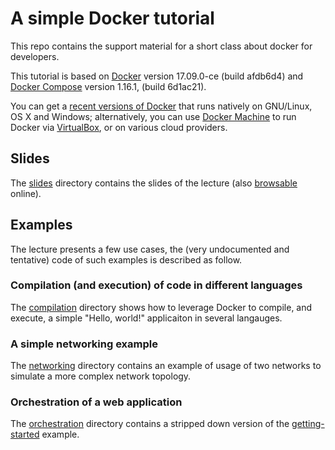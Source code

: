 # A simple Docker tutorial

This repo contains the support material for a short class about docker for
developers.

This tutorial is based on [Docker](https://www.docker.com/) version 17.09.0-ce (build afdb6d4) and [Docker Compose](https://docs.docker.com/compose/) version
1.16.1, (build 6d1ac21).

You can get a [recent versions of Docker](https://www.docker.com/get-docker)
that runs natively on GNU/Linux, OS X and Windows; alternatively, you can use
[Docker Machine](https://docs.docker.com/machine/) to run Docker via
[VirtualBox](https://www.virtualbox.org/), or on various cloud providers.

## Slides

The [slides](slides/) directory contains the slides of the lecture (also   [browsable](http://docker-tutorial.mapio.it/) online).

## Examples

The lecture presents a few use cases, the (very undocumented and tentative) code
of such examples is described as follow.

### Compilation (and execution) of code in different languages

The [compilation](examples/compilation/) directory shows how to leverage Docker
to compile, and execute, a simple "Hello, world!" applicaiton in several
langauges.

### A simple networking example

The [networking](examples/networking) directory contains an example of usage of
two networks to simulate a more complex network topology.

### Orchestration of a web application

The [orchestration](examples/orchestration) directory contains a stripped
down version of the [getting-started](https://docs.docker.com/get-started/) example.
